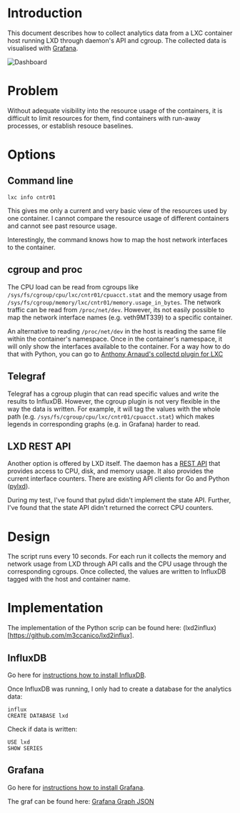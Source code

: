 # Introduction

This document describes how to collect analytics data from a LXC container host running LXD through daemon's API and cgroup. The collected data is visualised with [Grafana](https://grafana.com/).

![Dashboard](https://github.com/m3ccanico/blog/tree/master/001/dashboard.png)

# Problem

Without adequate visibility into the resource usage of the containers, it is difficult to limit resources for them, find containers with run-away processes, or establish resouce baselines.

# Options

## Command line

```
lxc info cntr01
```

This gives me only a current and very basic view of the resources used by one container. I cannot compare the resource usage of different containers and cannot see past resource usage.

Interestingly, the command knows how to map the host network interfaces to the container. 

## cgroup and proc

The CPU load can be read from cgroups like `/sys/fs/cgroup/cpu/lxc/cntr01/cpuacct.stat` and the memory usage from `/sys/fs/cgroup/memory/lxc/cntr01/memory.usage_in_bytes`. The network traffic can be read from `/proc/net/dev`. However, its not easily possible to map the network interface names (e.g. veth9MT339) to a specific container.

An alternative to reading `/proc/net/dev` in the host is reading the same file within the container's namespace. Once in the container's namespace, it will only show the interfaces available to the container. For a way how to do that with Python, you can go to [Anthony Arnaud's collectd plugin for LXC]( https://github.com/aarnaud/collectd-lxc/blob/master/collectd_lxc.py)

## Telegraf

Telegraf has a cgroup plugin that can read specific values and write the results to InfluxDB. However, the cgroup plugin is not very flexible in the way the data is written. For example, it will tag the values with the whole path (e.g. `/sys/fs/cgroup/cpu/lxc/cntr01/cpuacct.stat`) which makes legends in corresponding graphs (e.g. in Grafana) harder to read.

## LXD REST API

Another option is offered by LXD itself. The daemon has a [REST API](https://github.com/lxc/lxd/blob/master/doc/rest-api.md#10containersnamestate) that provides access to CPU, disk, and memory usage. It also provides the current interface counters. There are existing API clients for Go and Python ([pylxd](https://github.com/lxc/pylxd)).

During my test, I've found that pylxd didn't implement the state API. Further, I've found that the state API didn't returned the correct CPU counters.

# Design

The script runs every 10 seconds. For each run it collects the memory and network usage from LXD through API calls and the CPU usage through the corresponding cgroups. Once collected, the values are written to InfluxDB tagged with the host and container name.

# Implementation

The implementation of the Python scrip can be found here: (lxd2influx)[https://github.com/m3ccanico/lxd2influx].

## InfluxDB

Go here for [instructions how to install InfluxDB](https://portal.influxdata.com/downloads).

Once InfluxDB was running, I only had to create a database for the analytics data:

```
influx
CREATE DATABASE lxd
```

Check if data is written:
```
USE lxd
SHOW SERIES
```

## Grafana

Go here for [instructions how to install Grafana](https://grafana.com/grafana/download).

The graf can be found here: [Grafana Graph JSON](https://github.com/m3ccanico/blog/blob/master/001/grafana-lxd.json)

